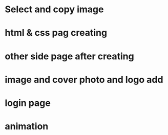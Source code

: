 # Select and copy image
# html & css pag creating 
# other side page after creating
# image and cover photo and logo add
# login page 
# animation 